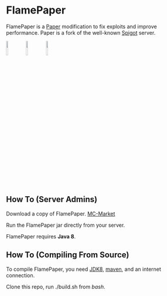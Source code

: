FlamePaper
===========

FlamePaper is a [Paper](https://github.com/PaperMC/Paper/tree/ver/1.8.8) modification to fix exploits and improve performance. Paper is a fork of the well-known [Spigot](https://hub.spigotmc.org/stash/projects/SPIGOT) server.

<a href="https://discord.gg/gF36AT3"><img src="https://i.imgur.com/NyGBnuJ.png" width=10% height=10%><img/><a/> <a href="https://www.mc-market.org/resources/19660/"><img src="https://i.imgur.com/KLOpbAF.png" width=10% height=10%><img/><a/> <a href="https://ci.2lstudios.dev/job/FlamePaper"><img src="https://i.imgur.com/lOUkJji.png" width=10% height=10%><img/><a/>

How To (Server Admins)
------
Download a copy of FlamePaper. [MC-Market](https://www.mc-market.org/resources/19660/)

Run the FlamePaper jar directly from your server.

FlamePaper requires **Java 8**.

How To (Compiling From Source)
------
To compile FlamePaper, you need [JDK8](https://adoptopenjdk.net/releases.html), [maven](https://maven.apache.org/download.cgi), and an internet connection.

Clone this repo, run ./build.sh from *bash*.
